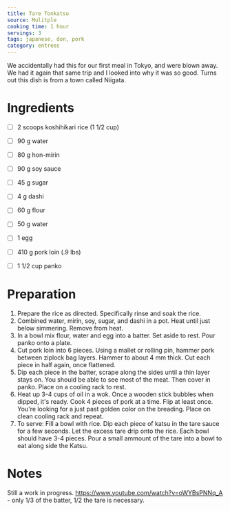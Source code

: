 ```yaml
---
title: Tare Tonkatsu
source: Mulitple
cooking time: 1 hour
servings: 3
tags: japanese, don, pork
category: entrees
---
```


We accidentally had this for our first meal in Tokyo, and were blown away. We had it again that same trip and I looked into why it was so good. Turns out this dish is from a town called Niigata.

Ingredients
===========

* [ ] 2 scoops koshihikari rice (1 1/2 cup)
* [ ] 90 g water
* [ ] 80 g hon-mirin
* [ ] 90 g soy sauce
* [ ] 45 g sugar
* [ ] 4 g dashi

* [ ] 60 g flour
* [ ] 50 g water
* [ ] 1 egg

* [ ] 410 g pork loin (.9 lbs)

* [ ] 1 1/2 cup panko

Preparation
===========
1. Prepare the rice as directed. Specifically rinse and soak the rice.
2. Combined water, mirin, soy, sugar, and dashi in a pot. Heat until just below simmering. Remove from heat.
3. In a bowl mix flour, water and egg into a batter. Set aside to rest. Pour panko onto a plate.
4. Cut pork loin into 6 pieces. Using a mallet or rolling pin, hammer pork between ziplock bag layers. Hammer to about 4 mm thick. Cut each piece in half again, once flattened.
5. Dip each piece in the batter, scrape along the sides until a thin layer stays on. You should be able to see most of the meat. Then cover in panko. Place on a cooling rack to rest.
6. Heat up 3-4 cups of oil in a wok. Once a wooden stick bubbles when dipped, it's ready. Cook 4 pieces of pork at a time. Flip at least once. You're looking for a just past golden color on the breading. Place on clean cooling rack and repeat.
7. To serve: Fill a bowl with rice. Dip each piece of katsu in the tare sauce for a few seconds. Let the excess tare drip onto the rice. Each bowl should have 3-4 pieces. Pour a small ammount of the tare into a bowl to eat along side the Katsu. 

Notes
=====

Still a work in progress.
https://www.youtube.com/watch?v=oWYBsPNNq_A - only 1/3 of the batter, 1/2 the tare is necessary.